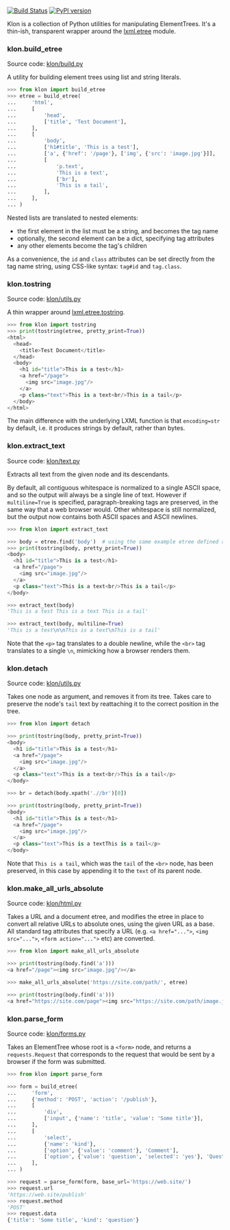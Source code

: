 [![Build Status](https://travis-ci.org/saintamh/klon.svg?branch=master)](https://travis-ci.org/saintamh/klon)
[![PyPI version](https://badge.fury.io/py/klon.svg)](https://pypi.org/project/klon/)

Klon is a collection of Python utilities for manipulating ElementTrees. It's a
thin-ish, transparent wrapper around the [lxml.etree](https://lxml.de/api/)
module.


### klon.build_etree

Source code: [klon/build.py](klon/build.py)

A utility for building element trees using list and string literals.

```python
>>> from klon import build_etree
>>> etree = build_etree(
...     'html',
...     [
...         'head',
...         ['title', 'Test Document'],
...     ],
...     [
...         'body',
...         ['h1#title', 'This is a test'],
...         ['a', {'href': '/page'}, ['img', {'src': 'image.jpg'}]],
...         [
...             'p.text',
...             'This is a text',
...             ['br'],
...             'This is a tail',
...         ],
...     ],
... )
```

Nested lists are translated to nested elements:

- the first element in the list must be a string, and becomes the tag name
- optionally, the second element can be a dict, specifying tag attributes
- any other elements become the tag's children

As a convenience, the `id` and `class` attributes can be set directly from the
tag name string, using CSS-like syntax: `tag#id` and `tag.class`.


### klon.tostring

Source code: [klon/utils.py](klon/utils.py)

A thin wrapper around [lxml.etree.tostring](https://lxml.de/api/lxml.etree-module.html#tostring).

```python
>>> from klon import tostring
>>> print(tostring(etree, pretty_print=True))
<html>
  <head>
    <title>Test Document</title>
  </head>
  <body>
    <h1 id="title">This is a test</h1>
    <a href="/page">
      <img src="image.jpg"/>
    </a>
    <p class="text">This is a text<br/>This is a tail</p>
  </body>
</html>
```

The main difference with the underlying LXML function is that `encoding=str` by
default, i.e. it produces strings by default, rather than bytes.



### klon.extract_text

Source code: [klon/text.py](klon/text.py)

Extracts all text from the given node and its descendants.

By default, all contiguous whitespace is normalized to a single ASCII space,
and so the output will always be a single line of text. However if
`multiline=True` is specified, paragraph-breaking tags are preserved, in the
same way that a web browser would. Other whitespace is still normalized, but
the output now contains both ASCII spaces and ASCII newlines.

```python
>>> from klon import extract_text

>>> body = etree.find('body')  # using the same example etree defined above
>>> print(tostring(body, pretty_print=True))
<body>
  <h1 id="title">This is a test</h1>
  <a href="/page">
    <img src="image.jpg"/>
  </a>
  <p class="text">This is a text<br/>This is a tail</p>
</body>

>>> extract_text(body)
'This is a test This is a text This is a tail'

>>> extract_text(body, multiline=True)
'This is a test\n\nThis is a text\nThis is a tail'
```

Note that the `<p>` tag translates to a double newline, while the `<br>` tag
translates to a single `\n`, mimicking how a browser renders them.


### klon.detach

Source code: [klon/utils.py](klon/utils.py)

Takes one node as argument, and removes it from its tree. Takes care to
preserve the node's `tail` text by reattaching it to the correct position in
the tree.

```python
>>> from klon import detach

>>> print(tostring(body, pretty_print=True))
<body>
  <h1 id="title">This is a test</h1>
  <a href="/page">
    <img src="image.jpg"/>
  </a>
  <p class="text">This is a text<br/>This is a tail</p>
</body>

>>> br = detach(body.xpath('.//br')[0])

>>> print(tostring(body, pretty_print=True))
<body>
  <h1 id="title">This is a test</h1>
  <a href="/page">
    <img src="image.jpg"/>
  </a>
  <p class="text">This is a textThis is a tail</p>
</body>
```

Note that `This is a tail`, which was the `tail` of the `<br>` node, has been
preserved, in this case by appending it to the `text` of its parent node.


### klon.make_all_urls_absolute

Source code: [klon/html.py](klon/html.py)

Takes a URL and a document etree, and modifies the etree in place to convert
all relative URLs to absolute ones, using the given URL as a base. All standard
tag attributes that specify a URL (e.g. `<a href="...">`, `<img src="...">`,
`<form action="...">` etc) are converted.

```python
>>> from klon import make_all_urls_absolute

>>> print(tostring(body.find('a')))
<a href="/page"><img src="image.jpg"/></a>

>>> make_all_urls_absolute('https://site.com/path/', etree)

>>> print(tostring(body.find('a')))
<a href="https://site.com/page"><img src="https://site.com/path/image.jpg"/></a>
```


### klon.parse_form

Source code: [klon/forms.py](klon/forms.py)

Takes an ElementTree whose root is a `<form>` node, and returns a
`requests.Request` that corresponds to the request that would be sent by a
browser if the form was submitted.

```python
>>> from klon import parse_form

>>> form = build_etree(
...     'form',
...     {'method': 'POST', 'action': '/publish'},
...     [
...         'div',
...         ['input', {'name': 'title', 'value': 'Some title'}],
...     ],
...     [
...         'select',
...         {'name': 'kind'},
...         ['option', {'value': 'comment'}, 'Comment'],
...         ['option', {'value': 'question', 'selected': 'yes'}, 'Question'],
...     ],
... )

>>> request = parse_form(form, base_url='https://web.site/')
>>> request.url
'https://web.site/publish'
>>> request.method
'POST'
>>> request.data
{'title': 'Some title', 'kind': 'question'}
```